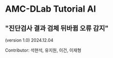 # AMC-DLab Tutorial AI

## "진단검사 결과 검체 뒤바뀜 오류 감지"

(version 1.0) 2024.12.04

Contributor: 석현석, 유지원, 이건, 이재형

